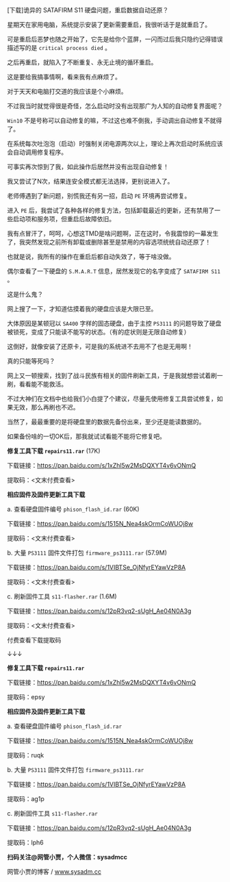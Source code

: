 [下载]诡异的 SATAFIRM S11 硬盘问题，重启数据自动还原？



星期天在家用电脑，系统提示安装了更新需要重启，我很听话于是就重启了。

可是重启后恶梦也随之开始了，它先是给你个蓝屏，一闪而过后我只隐约记得错误描述写的是 `critical process died` 。

之后再重启，就陷入了不断重复、永无止境的循环重启。



这是要给我搞事情啊，看来我有点麻烦了。

对于天天和电脑打交道的我应该是个小麻烦。

不过我当时就觉得很是奇怪，怎么启动时没有出现那广为人知的自动修复界面呢？

`Win10` 不是号称可以自动修复的嘛，不过这也难不倒我，手动调出自动修复不就得了。

在系统每次吐泡泡（启动）时强制关闭电源两次以上，理论上再次启动时系统应该会自动调用修复程序。

可事实再次惊到了我，如此操作后居然并没有出现自动修复！

我又尝试了N次，结果连安全模式都无法选择，更别说进入了。



老师傅遇到了新问题，别慌我还有另一招，启动 `PE` 环境再尝试修复。

进入 `PE` 后，我尝试了各种各样的修复方法，包括卸载最近的更新，还有禁用了一些启动项和服务项，但重启后故障依旧。

我有点冒汗了，呵呵，心想这TMD是啥问题啊，正在这时，令我震惊的一幕发生了，我突然发现之前所有卸载或删除甚至是禁用的内容选项统统自动还原了！

也就是说，我所有的操作在重启后都自动失效了，等于啥没做。

偶尔查看了一下硬盘的 `S.M.A.R.T` 信息，居然发现它的名字变成了 `SATAFIRM S11` 。

这是什么鬼？



网上搜了一下，才知道估摸着我的硬盘应该是大限已至。

大体原因是某顿冠以 `SA400` 字样的固态硬盘，由于主控 `PS3111` 的问题导致了硬盘被锁死，变成了只能读不能写的状态。（有的症状则是无限自动修复）

这倒好，就像安装了还原卡，可是我的系统进不去用不了也是无用啊！

真的只能等死吗？



网上又一顿搜索，找到了战斗民族有相关的固件刷新工具，于是我就想尝试着刷一刷，看看能不能救活。

不过大神们在文档中也给我们小白提了个建议，尽量先使用修复工具尝试修复，如果无效，那么再刷也不迟。

当然了，最最重要的是将硬盘里的数据先备份出来，至少还是能读数据的。

如果备份啥的一切OK后，那我就试试看能不能将它修复吧。





**修复工具下载 `repairs11.rar`** (17K)

下载链接：https://pan.baidu.com/s/1xZhl5w2MsDQXYT4v6vONmQ

提取码：<文末付费查看>



**相应固件及固件更新工具下载**

a. 查看硬盘固件编号 `phison_flash_id.rar` (60K)

下载链接：https://pan.baidu.com/s/1515N_Nea4skOrmCoWUOj8w

提取码：<文末付费查看>



b. 大量 `PS3111` 固件文件打包 `firmware_ps3111.rar` (57.9M)

下载链接：https://pan.baidu.com/s/1VIBTSe_OjNfyrEYawVzP8A

提取码：<文末付费查看>



c. 刷新固件工具 `s11-flasher.rar` (1.6M)

下载链接：https://pan.baidu.com/s/12pR3vq2-sUgH_Ae04N0A3g

提取码：<文末付费查看>



付费查看下载提取码

↓↓↓





**修复工具下载 `repairs11.rar`** 

下载链接：https://pan.baidu.com/s/1xZhl5w2MsDQXYT4v6vONmQ

提取码：epsy



**相应固件及固件更新工具下载**

a. 查看硬盘固件编号 `phison_flash_id.rar`

下载链接：https://pan.baidu.com/s/1515N_Nea4skOrmCoWUOj8w

提取码：ruqk



b. 大量 `PS3111` 固件文件打包 `firmware_ps3111.rar`

下载链接：https://pan.baidu.com/s/1VIBTSe_OjNfyrEYawVzP8A

提取码：ag1p



c. 刷新固件工具 `s11-flasher.rar`

下载链接：https://pan.baidu.com/s/12pR3vq2-sUgH_Ae04N0A3g

提取码：lph6





**扫码关注@网管小贾，个人微信：sysadmcc**

网管小贾的博客 / www.sysadm.cc